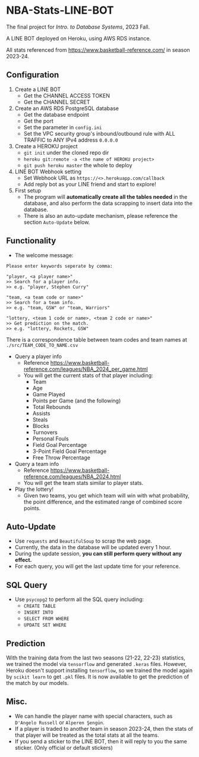 # NBA-Stats-LINE-BOT
The final project for *Intro. to Database Systems*, 2023 Fall.

A LINE BOT deployed on Heroku, using AWS RDS instance.

All stats referenced from <https://www.basketball-reference.com/> in season 2023-24.

## Configuration
1. Create a LINE BOT
	- Get the CHANNEL ACCESS TOKEN
	- Get the CHANNEL SECRET
2. Create an AWS RDS PostgreSQL database
	- Get the database endpoint
	- Get the port
	- Set the parameter in `config.ini`
	- Set the VPC security group's inbound/outbound rule with ALL TRAFFIC to ANY IPv4 address `0.0.0.0`
3. Create a HEROKU project
	- `git init` under the cloned repo dir
	- `heroku git:remote -a <the name of HEROKU project>`
	- `git push heroku master` the whole to deploy
4. LINE BOT Webhook setting
	- Set Webhook URL as `https://<>.herokuapp.com/callback`
	- Add reply bot as your LINE friend and start to explore!
5. First setup
    - The program will **automatically create all the tables needed** in the database, and also perform the data scrapping to insert data into the database.
    - There is also an auto-update mechanism, please reference the section `Auto-Update` below.

## Functionality
- The welcome message:
```
Please enter keywords seperate by comma:

"player, <a player name>"
>> Search for a player info.
>> e.g. "player, Stephen Curry"

"team, <a team code or name>"
>> Search for a team info.
>> e.g. "team, GSW" or "team, Warriors"

"lottery, <team 1 code or name>, <team 2 code or name>"
>> Get prediction on the match.
>> e.g. "lottery, Rockets, GSW"
```
There is a correspondence table between team codes and team names at `./src/TEAM_CODE_TO_NAME.csv`
- Query a player info
    - Reference <https://www.basketball-reference.com/leagues/NBA_2024_per_game.html>
    - You will get the current stats of that player including:
        - Team
        - Age
        - Game Played
        - Points per Game (and the following)
        - Total Rebounds
        - Assists
        - Steals
        - Blocks
        - Turnovers
        - Personal Fouls
        - Field Goal Percentage
        - 3-Point Field Goal Percentage
        - Free Throw Percentage
- Query a team info
    - Reference <https://www.basketball-reference.com/leagues/NBA_2024.html>
    - You will get the team stats similar to player stats.
- Play the lottery!
    - Given two teams, you get which team will win with what probability, the point difference, and the estimated range of combined score points.

## Auto-Update
- Use `requests` and `BeautifulSoup` to scrap the web page.
- Currently, the data in the database will be updated every 1 hour.
- During the update session, **you can still perform query without any effect.**
- For each query, you will get the last update time for your reference.

## SQL Query
- Use `psycopg2` to perform all the SQL query including:
    - `CREATE TABLE`
    - `INSERT INTO`
    - `SELECT FROM WHERE`
    - `UPDATE SET WHERE`

## Prediction
With the training data from the last two seasons (21-22, 22-23) statistics, we trained the model via `tensorflow` and generated `.keras` files. However, Heroku doesn't support installing `tensorflow`, so we trained the model again by `scikit learn` to get `.pkl` files. It is now available to get the prediction of the match by our models.

## Misc.
- We can handle the player name with special characters, such as `D'Angelo Russell` or `Alperen Şengün`.
- If a player is traded to another team in season 2023-24, then the stats of that player will be treated as the total stats at all the teams.
- If you send a sticker to the LINE BOT, then it will reply to you the same sticker. (Only official or default stickers)

